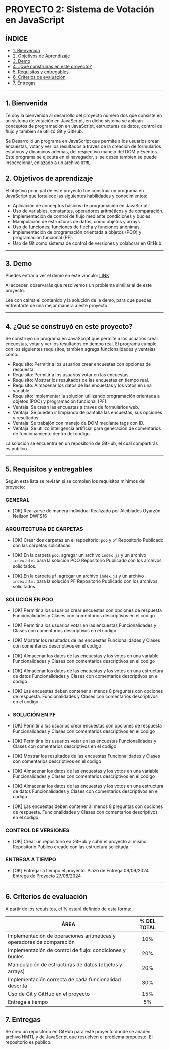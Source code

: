 # PROYECTO 2: Sistema de Votación en JavaScript

## **ÍNDICE**

* [1. Bienvenida](#1-intro)
* [2. Objetivos de Aprendizaje](#2-demo)
* [3. Demo](#3-qu%C3%A9-construir%C3%A1s)
* [4. ¿Qué construirás en este proyecto?](#4-objetivos-de-aprendizaje)
* [5. Requisitos y entregables](#5-requisitos-y-entregables)
* [6. Criterios de evaluación](#6-criterios-de-evaluaci%C3%B3n)
* [7. Entregas](#7-entregas)

****

## 1. Bienvenida

Te doy la bienvenida al desarrollo del proyecto número dos que consiste en un sistema de votación en JavaScript, en dicho sistema se aplican conceptos de programación en JavaScript, estructuras de datos, control de flujo y tambien se utilizó Git y GitHub.

Se Desarrolló un programa en JavaScript que permite a los usuarios crear encuestas, votar y ver los resultados a traves de la creación de formularios estaticos y dinamicos ademas, del respectivo manejo del DOM y Eventos. Este programa se ejecuta en el navegador, si se desea tambien se puede inspeccionar, enlazado a un archivo `HTML`.


## 2. Objetivos de aprendizaje

El objetivo principal de este proyecto fue construir un programa en JavaScript que fortalece las siguientes habilidades y conocimientos:

- Aplicación de conceptos básicos de programación en JavaScript.
- Uso de variables, constantes, operadores aritméticos y de comparación.
- Implementación de control de flujo mediante condiciones y bucles.
- Manipulación de estructuras de datos, como objetos y arrays.
- Uso de funciones, funciones de flecha y funciones anónimas.
- Implementación de programación orientada a objetos (POO) y programación funcional (PF).
- Uso de Git como sistema de control de versiones y colaborar en GitHub.


****

## 3. Demo

Puedes entrar a ver el demo en este vínculo: [LINK](https://github.com/UDDBootcamp/7M_FULLSTACK_M2_PROY/tree/master/demo)

Al acceder, observarás que resolvemos un problema similiar al de este proyecto.

Lee con calma el contenido y la solución de la demo, para que puedas enfrentarte de una mejor manera a este proyecto.


****

## 4. ¿Qué se construyó en este proyecto?

Se construyo un programa en JavaScript que permite a los usuarios crear encuestas, votar y ver los resultados en tiempo real. El programa cumple con los siguientes requisitos, tambien agrega funcionalidades y ventajas como:

- Requisito: Permitir a los usuarios crear encuestas con opciones de respuesta.
- Requisito: Permitir a los usuarios votar en las encuestas.
- Requisito: Mostrar los resultados de las encuestas en tiempo real.
- Requisito: Almacenar los datos de las encuestas y los votos en una variable.
- Requisito: Implementar la solución utilizando programación orientada a objetos (POO) y programación funcional (PF).
- Ventaja: Se crean las encuestas a traves de formularios web.
- Ventaja: Se pueden ir limpiando de pantalla las encuestas, sus opciones y resultados.
- Ventaja: Se trabajón con manejo de DOM mediante tags con ID.
- Ventaja: Se utilizo inteligencia artificial para generación de comentarios de funcionamiento dentro del codigo.
  
La solución se encuentra en un repositorio de GitHub, el cual compartirás es publico.

****

## 5. Requisitos y entregables    

Según esta lista se revisán si se complen los requisitos mínimos del proyecto:

### GENERAL
- [OK] Realizarse de manera individual
  Realizado por Alcibiades Oyarzún Neilson DWFS16
  
### ARQUITECTURA DE CARPETAS

- [OK] Crear dos carpetas en el repositorio: `poo` y `pf`
  Repositorio Publicado con las carpetas solicitadas.
  
- [OK] En la carpeta `poo`, agregar un archivo `index.js` y un archivo `index.html` para la solución POO
  Repositorio Publicado con los archivos solicitados.
- [OK] En la carpeta `pf`, agregar un archivo `index.js` y un archivo `index.html` para la solución PF
  Repositorio Publicado con los archivos solicitados.
  
### SOLUCIÓN EN POO
- [OK] Permitir a los usuarios crear encuestas con opciones de respuesta
  Funcionalidades y Clases con comentarios descriptivos en el codigo
  
- [OK] Permitir a los usuarios votar en las encuestas
  Funcionalidades y Clases con comentarios descriptivos en el codigo
  
- [OK] Mostrar los resultados de las encuestas
  Funcionalidades y Clases con comentarios descriptivos en el codigo
  
- [OK] Almacenar los datos de las encuestas y los votos en una variable
  Funcionalidades y Clases con comentarios descriptivos en el codigo
  
- [OK] Almacenar los datos de las encuestas y los votos en una estructura de datos
  Funcionalidades y Clases con comentarios descriptivos en el codigo
  
- [OK] Las encuestas deben contener al menos 8 preguntas con opciones de respuesta.
  Funcionalidades y Clases con comentarios descriptivos en el codigo
  
- ### SOLUCIÓN EN PF
- [OK] Permitir a los usuarios crear encuestas con opciones de respuesta
  Funcionalidades y Clases con comentarios descriptivos en el codigo
  
- [OK] Permitir a los usuarios votar en las encuestas
  Funcionalidades y Clases con comentarios descriptivos en el codigo
  
- [OK] Mostrar los resultados de las encuestas
  Funcionalidades y Clases con comentarios descriptivos en el codigo
  
- [OK] Almacenar los datos de las encuestas y los votos en una variable
  Funcionalidades y Clases con comentarios descriptivos en el codigo
  
- [OK] Almacenar los datos de las encuestas y los votos en una estructura de datos
  Funcionalidades y Clases con comentarios descriptivos en el codigo
  
- [OK] Las encuestas deben contener al menos 8 preguntas con opciones de respuesta.
  Funcionalidades y Clases con comentarios descriptivos en el codigo
  
### CONTROL DE VERSIONES
- [OK] Crear un repositorio en GitHub y subir el proyecto al mismo.
  Repositorio Publico creado con las estructura solicitada.

### ENTREGA A TIEMPO
- [OK] Entregar a tiempo el proyecto.
  Plazo de Entrega 09/09/2024
  Entrega de Proyecto 27/08/2024 

****

## 6. Criterios de evaluación

A partir de los requisitos, el % estará definido de esta forma:

| ÁREA                                                  | % DEL TOTAL |
| ----------------------------------------------------- |:-----------:|
| Implementación de operaciones aritméticas y operadores de comparación | 10% |
| Implementación de control de flujo: condiciones y bucles | 20% |
| Manipulación de estructuras de datos (objetos y arrays) | 20% |
| Implementación correcta de cada funcionalidad descrita | 30% |
| Uso de Git y GitHub en el proyecto | 15% |
| Entrega a tiempo | 5% |

## 7. Entregas

Se creó un repositorio en GitHub para este proyecto donde se añaden archivo HMTL y de JavaScript que resuelven el problema propuesto. El repositorio es publico.

